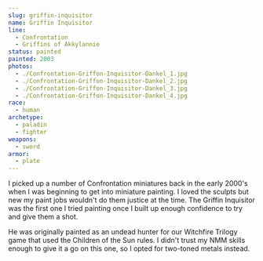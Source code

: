 ```yaml
---
slug: griffin-inquisitor
name: Griffin Inquisitor
line:
  - Confrontation
  - Griffins of Akkylannie
status: painted
painted: 2003
photos:
  - ./Confrontation-Griffon-Inquisitor-Dankel_1.jpg
  - ./Confrontation-Griffon-Inquisitor-Dankel_2.jpg
  - ./Confrontation-Griffon-Inquisitor-Dankel_3.jpg
  - ./Confrontation-Griffon-Inquisitor-Dankel_4.jpg
race:
  - human
archetype:
  - paladin
  - fighter
weapons:
  - sword
armor:
  - plate
---
```


I picked up a number of Confrontation miniatures back in the early 2000's when I was beginning to get into miniature painting. I loved the sculpts but new my paint jobs wouldn't do them justice at the time. The Griffin Inquisitor was the first one I tried painting once I built up enough confidence to try and give them a shot.

He was originally painted as an undead hunter for our Witchfire Trilogy game that used the Children of the Sun rules. I didn't trust my NMM skills enough to give it a go on this one, so I opted for two-toned metals instead.

